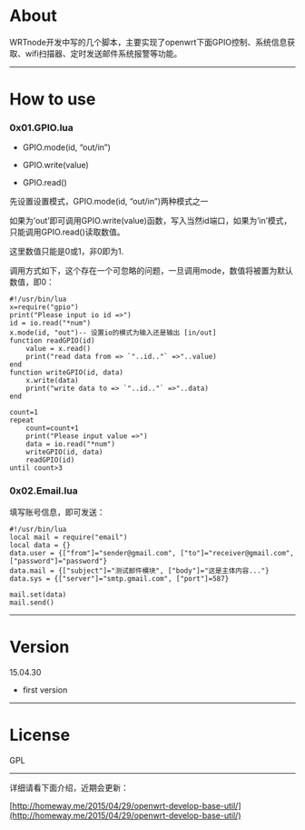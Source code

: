 # About

WRTnode开发中写的几个脚本，主要实现了openwrt下面GPIO控制、系统信息获取、wifi扫描器、定时发送邮件系统报警等功能。


---------------------------------------------


# How to use

### 0x01.GPIO.lua

* GPIO.mode(id, “out/in”)

* GPIO.write(value)

* GPIO.read()


先设置设置模式，GPIO.mode(id, “out/in”)两种模式之一

如果为’out’即可调用GPIO.write(value)函数，写入当然id端口，如果为’in’模式，只能调用GPIO.read()读取数值。

这里数值只能是0或1，非0即为1.

调用方式如下，这个存在一个可忽略的问题，一旦调用mode，数值将被置为默认数值，即0：


```
#!/usr/bin/lua
x=require("gpio")
print("Please input io id =>")
id = io.read("*num")
x.mode(id, "out")-- 设置io的模式为输入还是输出 [in/out]
function readGPIO(id)
	value = x.read()
	print("read data from => `"..id.."` =>"..value)
end
function writeGPIO(id, data)
	x.write(data)
	print("write data to => `"..id.."` =>"..data)
end

count=1
repeat
	count=count+1
	print("Please input value =>")
	data = io.read("*num")
	writeGPIO(id, data)
	readGPIO(id)
until count>3

```

### 0x02.Email.lua

填写账号信息，即可发送：

```
#!/usr/bin/lua
local mail = require("email")
local data = {}
data.user = {["from"]="sender@gmail.com", ["to"]="receiver@gmail.com", ["password"]="password"}
data.mail = {["subject"]="测试邮件模块", ["body"]="这是主体内容..."}
data.sys = {["server"]="smtp.gmail.com", ["port"]=587}

mail.set(data)
mail.send()

```

---------------------------------------------


# Version

15.04.30

* first version


---------------------------------------------


# License

GPL

---------------------------------------------

详细请看下面介绍，近期会更新：

[http://homeway.me/2015/04/29/openwrt-develop-base-util/](http://homeway.me/2015/04/29/openwrt-develop-base-util/)

